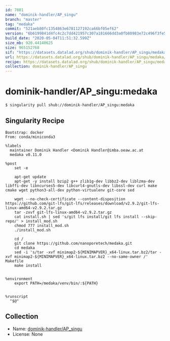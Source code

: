 ```yaml
---
id: 7801
name: "dominik-handler/AP_singu"
branch: "master"
tag: "medaka"
commit: "521aeb80fc1354863e6781127192ca66bf05ef62"
version: "6b6199841d4fc4c2c7dd421957c307a181666dd3a0fb80983e72c496f3fe5788"
build_date: "2020-05-04T11:51:32.599Z"
size_mb: 920.44140625
size: 965152768
sif: "https://datasets.datalad.org/shub/dominik-handler/AP_singu/medaka/2020-05-04-521aeb80-6b619984/6b6199841d4fc4c2c7dd421957c307a181666dd3a0fb80983e72c496f3fe5788.sif"
url: https://datasets.datalad.org/shub/dominik-handler/AP_singu/medaka/2020-05-04-521aeb80-6b619984/
recipe: https://datasets.datalad.org/shub/dominik-handler/AP_singu/medaka/2020-05-04-521aeb80-6b619984/Singularity
collection: dominik-handler/AP_singu
---
```


# dominik-handler/AP_singu:medaka

```bash
$ singularity pull shub://dominik-handler/AP_singu:medaka
```

## Singularity Recipe

```singularity
Bootstrap: docker
From: conda/miniconda3

%labels
  maintainer Dominik Handler <Dominik Handler@imba.oeaw.ac.at  
  medaka v0.11.0 

%post
    set -e

    apt-get update
    apt-get -y install bzip2 g++ zlib1g-dev libbz2-dev liblzma-dev libffi-dev libncurses5-dev libcurl4-gnutls-dev libssl-dev curl make cmake wget python3-all-dev python-virtualenv git-core sed
    
    wget --no-check-certificate --content-disposition https://github.com/git-lfs/git-lfs/releases/download/v2.9.2/git-lfs-linux-amd64-v2.9.2.tar.gz
    tar -zxvf git-lfs-linux-amd64-v2.9.2.tar.gz
    cat install.sh | sed 's/git lfs install/git lfs install --skip-repo/' > install_mod.sh
    chmod 777 install_mod.sh
    ./install_mod.sh

    cd /
    git clone https://github.com/nanoporetech/medaka.git
    cd medaka
    sed -i 's/tar -xvf minimap2-${MINIMAPVER}_x64-linux.tar.bz2/tar -xvf minimap2-${MINIMAPVER}_x64-linux.tar.bz2 --no-same-owner /' Makefile
    make install


%environment
    export PATH=/medaka/venv/bin/:${PATH}
    

%runscript
  "$@"
```

## Collection

 - Name: [dominik-handler/AP_singu](https://github.com/dominik-handler/AP_singu)
 - License: None

